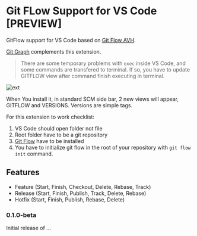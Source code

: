 # Git FLow Support for VS Code [PREVIEW]

GitFlow support for VS Code based on [Git Flow AVH](https://github.com/petervanderdoes/gitflow-avh).

[Git Graph](https://marketplace.visualstudio.com/items?itemName=mhutchie.git-graph) complements this extension.

> There are some temporary problems with `exec` inside VS Code, and some commands are transfered to terminal. If so, you have to update GITFLOW view after command finish executing in terminal.

![ext](https://raw.githubusercontent.com/Serhioromano/vscode-gitflow/main/media/ss.png)

When You install it, in standard SCM side bar, 2 new views will appear, GITFLOW and VERSIONS. Versions are simple tags.

For this extension to work checklist:

1. VS Code should open folder not file
2. Root folder have to be a git repository
3. [Git Flow](https://github.com/petervanderdoes/gitflow-avh/wiki/Installation) have to be installed
4. You have to initialize git flow in the root of your repository with `git flow init` command.


## Features

- Feature (Start, Finish, Checkout, Delete, Rebase, Track)
- Release (Start, Finish, Publish, Track, Delete, Rebase)
- Hotfix (Start, Finish, Publish, Rebase, Delete)

### 0.1.0-beta

Initial release of ...
